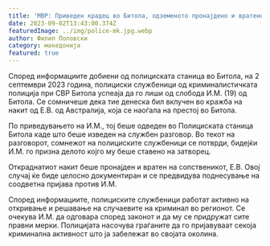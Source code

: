 ```yaml
---
title: 'МВР: Приведен крадец во Битола, одземеното пронајдено и вратено на сопственикот - 02 СЕПТЕМВРИ 2023'
date: 2023-09-02T13:43:00.374Z
featuredImage: ../img/police-mk.jpg.webp
author: Филип Поповски
category: македонија
featured: true
---
```

Според информациите добиени од полициската станица во Битола, на 2 септември 2023 година, полициски службеници од криминалистичката полиција при СВР Битола успеаја да го лиши од слобода И.М. (19) од Битола. Се сомничеше дека тие денеска бил вклучен во кражба на накит од Е.В. од Австралија, која се наоѓала на престој во Битола.

По приведувањето на И.М., тој беше одведен во Полициската станица Битола каде што беше изведен на службен разговор. Во текот на разговорот, сомнежот на полициските службеници се потврди, бидејќи И.М. го призна делото којго му беше ставено на затворец. 

Откраднатиот накит беше пронајден и вратен на сопственикот, Е.В. Овој случај ќе биде целосно документиран и се предвидува поднесување на соодветна пријава против И.М.

Според информациите, полициските службеници работат активно на откривање и решавање на случаевите на криминал во регионот. Се очекува И.М. да одговара според законот и да му се придружат сите правни мерки. Полицијата насочува граѓаните да го пријавуваат секоја криминална активност што ја забележат во својата околина.
